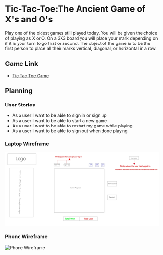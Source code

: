 
# Tic-Tac-Toe:The Ancient Game of X's and O's

Play one of the oldest games still played today. You will be given the choice of playing as X or O. On a 3X3 board you will place your mark depending on if it is your turn to go first or second. The object of the game is to be the first person to place all their marks vertical, diagonal, or horizontal in a row.</p>

## Game Link

- [Tic Tac Toe Game](https://github.com/bbeckford305/Tic-Tac-Toe-Client)


## Planning

### User Stories

* As a user I want to be able to sign in or sign up
* As a user I want to be able to start a new game
* As a user I want to be able to restart my game while playing
* As a user I want to be able to sign out when done playing


### Laptop Wireframe

![Laptop Wireframe](https://github.com/bbeckford305/Tic-Tac-Toe-Client/blob/main/Images/1920-1080.jpg)

### Phone Wireframe


![Phone Wireframe](https://github.com/bbeckford305/Tic-Tac-Toe-Client/blob/main/Images/iPhone%2012%20Pro%20Max%20%E2%80%93%201.jpg)
